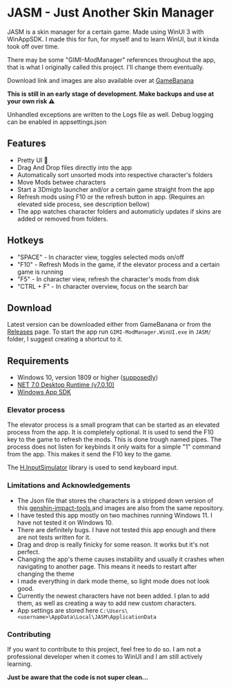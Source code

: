 ﻿# JASM - Just Another Skin Manager

JASM is a skin manager for a certain game. Made using WinUI 3 with WinAppSDK. 
I made this for fun, for myself and to learn WinUI, but it kinda took off over time.

There may be some "GIMI-ModManager" references throughout the app, that is what I originally called this project. I'll change them eventually.


Download link and images are also available over at [GameBanana](https://gamebanana.com/tools/14574)

**This is still in an early stage of development. Make backups and use at your own risk ⚠️** 

Unhandled exceptions are written to the Logs file as well. Debug logging can be enabled in appsettings.json



## Features
- Pretty UI 👀
- Drag And Drop files directly into the app
- Automatically sort unsorted mods into respective character's folders
- Move Mods betwee characters
- Start a 3Dmigto launcher and/or a certain game straight from the app
- Refresh mods using F10 or the refresh button in app. (Requires an elevated side process, see description bellow)
- The app watches character folders and automaticly updates if skins are added or removed from folders.

## Hotkeys
- "SPACE" - In character view, toggles selected mods on/off
- "F10" - Refresh Mods in the game, if the elevator process and a certain game is running
- "F5" - In character view, refresh the character's mods from disk
- "CTRL + F" - In character overview, focus on the search bar

## Download
Latest version can be downloaded either from GameBanana or from the [Releases](https://github.com/Jorixon/JASM/releases) page. To start the app run ```GIMI-ModManager.WinUI.exe``` in ```JASM/``` folder, I suggest creating a shortcut to it.

## Requirements
- Windows 10, version 1809 or higher ([supposedly](https://learn.microsoft.com/en-us/windows/apps/windows-app-sdk/))
- [NET 7.0 Desktop Runtime (v7.0.10)](https://aka.ms/dotnet-core-applaunch?missing_runtime=true&arch=x64&rid=win10-x64&apphost_version=7.0.10&gui=true)
- [Windows App SDK](https://learn.microsoft.com/en-us/windows/apps/windows-app-sdk/downloads)

### Elevator process
The elevator process is a small program that can be started as an elevated process from the app. It is completely optional.
It is used to send the F10 key to the game to refresh the mods. This is done trough named pipes. 
The process does not listen for keybinds it only waits for a simple "1" command from the app. This makes it send the F10 key to the game.

The [H.InputSimulator](https://github.com/HavenDV/H.InputSimulator) library is used to send keyboard input.


### Limitations and Acknowledgements
- The Json file that stores the characters is a stripped down version of this [genshin-impact-tools ](https://github.com/tokafew420/genshin-impact-tools/blob/3d10e411a411b8ed532356ccb45fcd80b6b2383b/data/characters.json) and images are also from the same repository.
- I have tested this app mostly on two machines running Windows 11. I have not tested it on Windows 10.
- There are definitely bugs. I have not tested this app enough and there are not tests written for it.
- Drag and drop is really finicky for some reason. It works but it's not perfect.
- Changing the app's theme causes instability and usually it crashes when navigating to another page. This means it needs to restart after changing the theme
- I made everything in dark mode theme, so light mode does not look good.
- Currently the newest characters have not been added. I plan to add them, as well as creating a way to add new custom characters.
- App settings are stored here ```C:\Users\<username>\AppData\Local\JASM\ApplicationData```

### Contributing
If you want to contribute to this project, feel free to do so. I am not a professional developer when it comes to WinUI and I am still actively  learning.

**Just be aware that the code is not super clean...**

